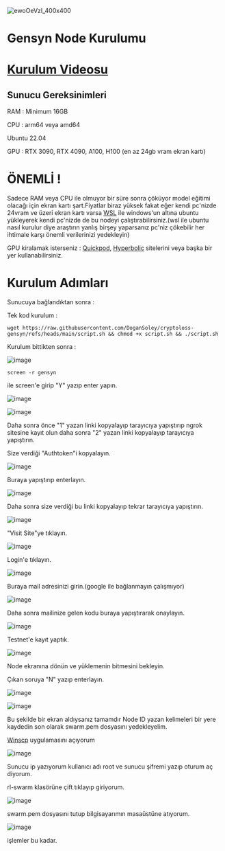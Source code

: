 ![ewoOeVzl_400x400](https://github.com/user-attachments/assets/823eb796-85ca-438d-b9f5-136afad96e7e)

# Gensyn Node Kurulumu

# [Kurulum Videosu](https://www.youtube.com/@Cryptoloss) 

## Sunucu Gereksinimleri

RAM : Minimum 16GB

CPU : arm64 veya amd64

Ubuntu 22.04

GPU : RTX 3090, RTX 4090, A100, H100 (en az 24gb vram ekran kartı)

# ÖNEMLİ ! 

Sadece RAM veya CPU ile olmuyor bir süre sonra çöküyor model eğitimi olacağı için ekran kartı şart.Fiyatlar biraz yüksek fakat eğer kendi pc'nizde 24vram ve üzeri ekran kartı varsa [WSL](https://learn.microsoft.com/en-us/windows/wsl/install) ile windows'un altına ubuntu yükleyerek kendi pc'nizde de bu nodeyi çalıştırabilirsiniz.(wsl ile ubuntu nasıl kurulur diye araştırın yanlış birşey yaparsanız pc'niz çökebilir her ihtimale karşı önemli verilerinizi yedekleyin)

GPU kiralamak isterseniz : [Quickpod](https://quickpod.io/), [Hyperbolic](https://app.hyperbolic.xyz/) sitelerini veya başka bir yer kullanabilirsiniz.


# Kurulum Adımları
 
Sunucuya bağlandıktan sonra :

Tek kod kurulum :

```
wget https://raw.githubusercontent.com/DoganSoley/cryptoloss-gensyn/refs/heads/main/script.sh && chmod +x script.sh && ./script.sh
```

Kurulum bittikten sonra :

![image](https://github.com/user-attachments/assets/c9070880-34bb-4073-af24-cd4bcad7c63b)
```
screen -r gensyn
```
ile screen'e girip "Y" yazıp enter yapın.

![image](https://github.com/user-attachments/assets/09d6e8c1-07a1-4871-a784-ab3387b0be6b)

![image](https://github.com/user-attachments/assets/9f35814e-6280-4289-9382-5b2472c05c72)

Daha sonra önce "1" yazan linki kopyalayıp tarayıcıya yapıştırıp ngrok sitesine kayıt olun daha sonra "2" yazan linki kopyalayıp tarayıcıya yapıştırın.

Size verdiği "Authtoken"i kopyalayın.

![image](https://github.com/user-attachments/assets/f3a90fcb-ef0e-414d-8ded-7ed7bcc21c15)

Buraya yapıştırıp enterlayın.

![image](https://github.com/user-attachments/assets/46d2eefd-71d0-4612-8140-a510c65bbc38)

Daha sonra size verdiği bu linki kopyalayıp tekrar tarayıcıya yapıştırın.

![image](https://github.com/user-attachments/assets/f8f1bdf2-3a70-446d-a781-cc20e30033a8)

"Visit Site"ye tıklayın.

![image](https://github.com/user-attachments/assets/09703f52-e781-41bb-8c46-ebf2f6e88ebe)

Login'e tıklayın.

![image](https://github.com/user-attachments/assets/518f930e-19bc-478f-9ea8-42e743bd1c54)

Buraya mail adresinizi girin.(google ile bağlanmayın çalışmıyor)

![image](https://github.com/user-attachments/assets/0e5703c3-cc40-4fb1-b607-9d4fd73562c2)

Daha sonra mailinize gelen kodu buraya yapıştırarak onaylayın.

![image](https://github.com/user-attachments/assets/d8cd7edb-f8ab-454c-8765-1d33db480d73)

Testnet'e kayıt yaptık.

![image](https://github.com/user-attachments/assets/d0749333-e127-4a5a-92e8-348ed9b3debb)


Node ekranına dönün ve yüklemenin bitmesini bekleyin.

Çıkan soruya "N" yazıp enterlayın.

![image](https://github.com/user-attachments/assets/d5c8d93f-f616-4a6f-82f9-9362ef495cf7)

![image](https://github.com/user-attachments/assets/77ef7a51-b5b6-47ec-a9b6-85a447d0c6af)

Bu şekilde bir ekran aldıysanız tamamdır Node ID yazan kelimeleri bir yere kaydedin son olarak swarm.pem dosyasını yedekleyelim.

[Winscp](https://winscp.net/eng/download.php) uygulamasını açıyorum

![image](https://github.com/user-attachments/assets/779c1336-0256-4e76-96f8-ca21cceb3333)

Sunucu ip yazıyorum kullanıcı adı root ve sunucu şifremi yazıp oturum aç diyorum.

rl-swarm klasörüne çift tıklayıp giriyorum.

![image](https://github.com/user-attachments/assets/c41b4b7f-3d7a-4780-baf2-e20f43ef7f90)

swarm.pem dosyasını tutup bilgisayarımın masaüstüne atıyorum.

![image](https://github.com/user-attachments/assets/890a8174-d0e2-4350-93c9-bd0a74edcfbf)

işlemler bu kadar.
